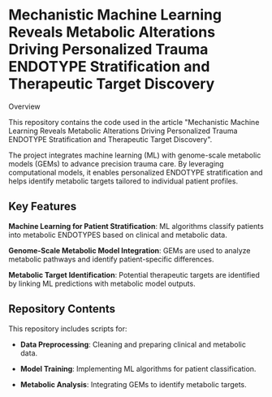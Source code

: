 # Mechanistic Machine Learning Reveals Metabolic Alterations Driving Personalized Trauma ENDOTYPE Stratification and Therapeutic Target Discovery

Overview

This repository contains the code used in the article "Mechanistic Machine Learning Reveals Metabolic Alterations Driving Personalized Trauma
ENDOTYPE Stratification and Therapeutic Target Discovery".

The project integrates machine learning (ML) with genome-scale metabolic models (GEMs) to advance precision trauma care. By leveraging computational models, it enables personalized ENDOTYPE stratification and helps identify metabolic targets tailored to individual patient profiles.

## Key Features

**Machine Learning for Patient Stratification**: ML algorithms classify patients into metabolic ENDOTYPES based on clinical and metabolic data.

**Genome-Scale Metabolic Model Integration**: GEMs are used to analyze metabolic pathways and identify patient-specific differences.

**Metabolic Target Identification**: Potential therapeutic targets are identified by linking ML predictions with metabolic model outputs.

## Repository Contents

This repository includes scripts for:

- **Data Preprocessing**: Cleaning and preparing clinical and metabolic data.

- **Model Training**: Implementing ML algorithms for patient classification.

- **Metabolic Analysis**: Integrating GEMs to identify metabolic targets.
